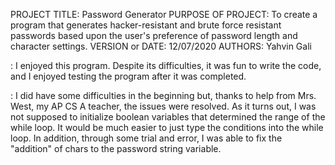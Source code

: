 PROJECT TITLE: Password Generator
PURPOSE OF PROJECT: To create a program that generates hacker-resistant and brute force resistant passwords based upon the user's preference of password length and character settings.
VERSION or DATE: 12/07/2020
AUTHORS: Yahvin Gali

<pros>: I enjoyed this program. Despite its difficulties, it was fun to write the code, and I enjoyed testing the program after it was completed.

<cons>: I did have some difficulties in the beginning but, thanks to help from Mrs. West, my AP CS A teacher, the issues were resolved. As it turns out, I was not supposed to initialize boolean variables that determined the range of the while loop. It would be much easier to just type the conditions into the while loop. In addition, through some trial and error, I was able to fix the "addition" of chars to the password string variable.
